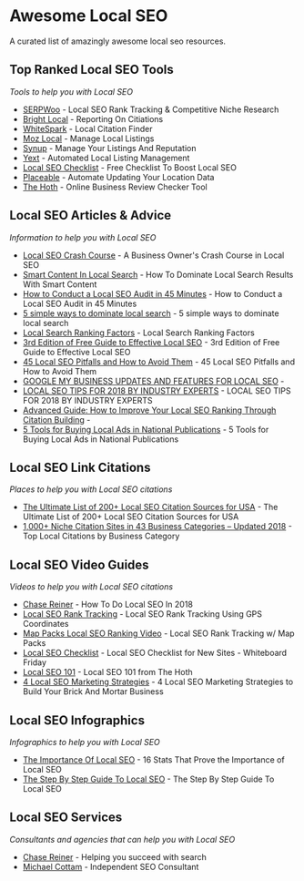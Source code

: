 # Awesome Local SEO
A curated list of amazingly awesome local seo resources.



Top Ranked Local SEO Tools
------
*Tools to help you with Local SEO*

* [SERPWoo](https://www.serpwoo.com/ "Local SEO Rank Tracking & Competitive Niche Research") - Local SEO Rank Tracking & Competitive Niche Research
* [Bright Local](https://www.brightlocal.com/ "BrightLocal") - Reporting On Citiations
* [WhiteSpark](https://whitespark.ca/ "WhiteSpark") - Local Citation Finder
* [Moz Local](https://moz.com/products/local "Moz") - Manage Local Listings
* [Synup](https://synup.com/ "Synup") - Manage Your Listings And Reputation
* [Yext](https://www.yext.com/ "Yext") - Automated Local Listing Management
* [Local SEO Checklist](https://localseochecklist.org/ "Local SEO Checklist") - Free Checklist To Boost Local SEO
* [Placeable](http://www.ignitetech.com/solutions/marketing-and-sales/placeable/ "Placeable") - Automate Updating Your Location Data
* [The Hoth](https://www.thehoth.com/online-review-tool/ "The Hoth") - Online Business Review Checker Tool



Local SEO Articles & Advice
------
*Information to help you with Local SEO*

* [Local SEO Crash Course](https://www.serpwoo.com/blog/experts/crash-course-in-local-seo/ "SERPWoo") - A Business Owner's Crash Course in Local SEO
* [Smart Content In Local Search](https://www.serpwoo.com/blog/experts/dominate-local-search-results/ "SERPWoo") - How To Dominate Local Search Results With Smart Content
* [How to Conduct a Local SEO Audit in 45 Minutes](https://neilpatel.com/blog/how-to-conduct-a-local-seo-audit-in-45-minutes/ "Article") - How to Conduct a Local SEO Audit in 45 Minutes
* [5 simple ways to dominate local search](https://searchengineland.com/local-seo-2017-5-simple-ways-dominate-local-search-268412 "Article") - 5 simple ways to dominate local search
* [Local Search Ranking Factors](https://moz.com/local-search-ranking-factors "Article") - Local Search Ranking Factors
* [3rd Edition of Free Guide to Effective Local SEO](http://www.localvisibilitysystem.com/2016/10/31/3rd-edition-of-free-guide-to-effective-local-seo/ "Article") - 3rd Edition of Free Guide to Effective Local SEO
* [45 Local SEO Pitfalls and How to Avoid Them](https://moz.com/blog/45-local-seo-pitfalls "Article") - 45 Local SEO Pitfalls and How to Avoid Them
* [GOOGLE MY BUSINESS UPDATES AND FEATURES FOR LOCAL SEO](https://seoexpertbrad.com/google-my-business-updates/ "Article") - 
* [LOCAL SEO TIPS FOR 2018 BY INDUSTRY EXPERTS](https://seoexpertbrad.com/local-seo-tips/ "Article") - LOCAL SEO TIPS FOR 2018 BY INDUSTRY EXPERTS
* [Advanced Guide: How to Improve Your Local SEO Ranking Through Citation Building](https://www.billacholla.com/improve-your-ranking/ "Article") - 
* [5 Tools for Buying Local Ads in National Publications](http://streetfightmag.com/2016/09/28/5-tools-for-buying-local-ads-in-national-publications/ "Article") - 5 Tools for Buying Local Ads in National Publications



Local SEO Link Citations
------
*Places to help you with Local SEO citations*

* [The Ultimate List of 200+ Local SEO Citation Sources for USA](https://www.omnicoreagency.com/local-seo-citation-sources-usa/ "Citations") - The Ultimate List of 200+ Local SEO Citation Sources for USA
* [1,000+ Niche Citation Sites in 43 Business Categories – Updated 2018](https://www.brightlocal.com/2018/04/06/top-local-citations-by-business-category/ "Citations") - Top Local Citations by Business Category



Local SEO Video Guides
------
*Videos to help you with Local SEO citations*

* [Chase Reiner](https://www.youtube.com/watch?v=Nv2DgD3iiME "Chase Reiner") - How To Do Local SEO In 2018
* [Local SEO Rank Tracking](https://www.youtube.com/watch?time_continue=1&v=o-3IAVtvcmw "Local SEO Rank Tracking Using GPS Coordinates") - Local SEO Rank Tracking Using GPS Coordinates
* [Map Packs Local SEO Ranking Video](https://www.youtube.com/watch?v=pKA_s_wJ30E "Youtube") - Local SEO Rank Tracking w/ Map Packs
* [Local SEO Checklist](https://www.youtube.com/watch?v=lqaE7U5q0N0 "Youtube") - Local SEO Checklist for New Sites - Whiteboard Friday
* [Local SEO 101](https://www.youtube.com/watch?v=TeKb3edJCUY "Youtube") - Local SEO 101 from The Hoth
* [4 Local SEO Marketing Strategies](https://www.youtube.com/watch?v=UHG4wDlvAMY "Youtube") - 4 Local SEO Marketing Strategies to Build Your Brick And Mortar Business



Local SEO Infographics
------
*Infographics to help you with Local SEO*

* [The Importance Of Local SEO](https://blog.hubspot.com/marketing/local-seo-stats "Hubspot") - 16 Stats That Prove the Importance of Local SEO 
* [The Step By Step Guide To Local SEO](https://visual.ly/community/infographic/business/step-step-guide-local-seo "Infographic") - The Step By Step Guide To Local SEO



Local SEO Services
------
*Consultants and agencies that can help you with Local SEO*

* [Chase Reiner](https://chasereiner.com/ "Chase Reiner") - Helping you succeed with search
* [Michael Cottam](https://www.michaelcottam.com/ "Michael Cottam") - Independent SEO Consultant


